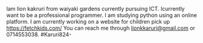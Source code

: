 Iam lion kakruri from waiyaki gardens currently pursuing ICT.
Icurrently want to be a professional programmer.
I am studying python using an online platform.
I am currently working on a website for children pick  up https://fetchkids.com/
You can reach me through lionkkaruri@gmail.com or 0714553038. #Karuri824-
